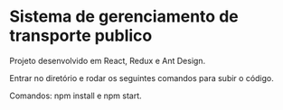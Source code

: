 # Sistema de gerenciamento de transporte publico
Projeto desenvolvido em React, Redux e Ant Design.

Entrar no diretório e rodar os seguintes comandos para subir o código.

Comandos: npm install e npm start.

